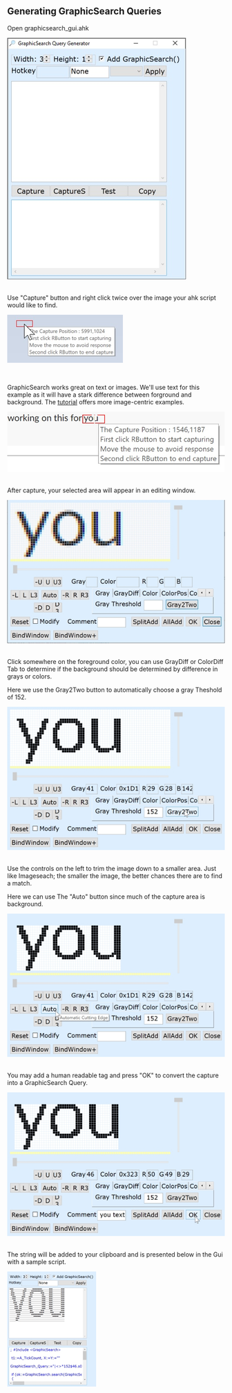 ## Generating GraphicSearch Queries

Open graphicsearch_gui.ahk

![GraphicSearch main GUI](assets/gui_window.jpg)

<br>
Use "Capture" button and right click twice over the image your ahk script would like to find.

![GraphicSearch capture](assets/gui_capture.jpg)

<br>

GraphicSearch works great on text or images. We'll use text for this example as it will have a stark difference between forground and background. The [tutorial](/tutorial) offers more image-centric examples.

![GraphicSearch capture](assets/gui_capturetext.jpg)

<br>
After capture, your selected area will appear in an editing window.

![GraphicSearch edit capture](assets/gui_editcapture.jpg)

<br>
Click somewhere on the foreground color, you can use GrayDiff or ColorDiff Tab to determine if the background should be determined by difference in grays or colors.

Here we use the Gray2Two button to automatically choose a gray Theshold of 152.

![GraphicSearch edit capture](assets/gui_editthreshold.jpg)

<br>
Use the controls on the left to trim the image down to a smaller area. Just like Imageseach; the smaller the image, the better chances there are to find a match.

Here we can use The "Auto" button since much of the capture area is background.

![GraphicSearch edit capture](assets/gui_edittrim.jpg)

<br>
You may add a human readable tag and press "OK" to convert the capture into a GraphicSearch Query.

![GraphicSearch edit capture](assets/gui_edittag.jpg)

<br>
The string will be added to your clipboard and is presented below in the Gui with a sample script.

![GraphicSearch edit capture](assets/gui_finalquery.jpg)
